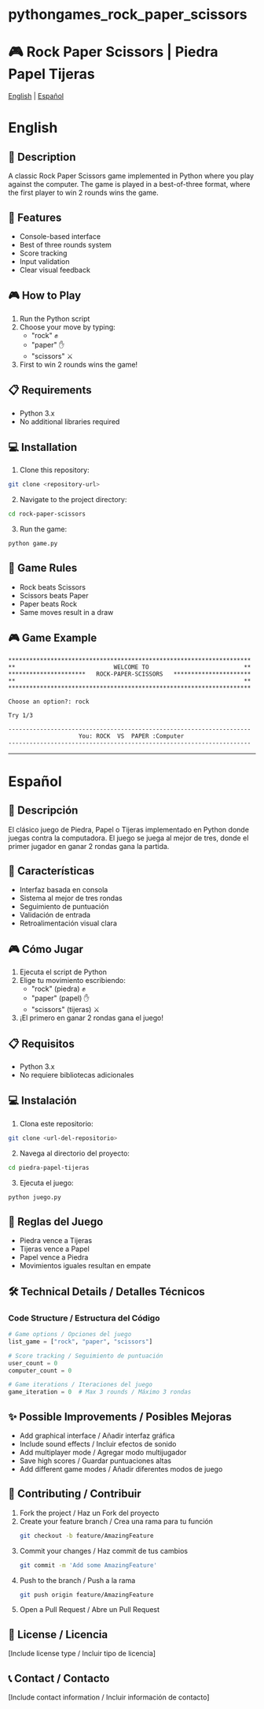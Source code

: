 # pythongames_rock_paper_scissors
# 🎮 Rock Paper Scissors | Piedra Papel Tijeras

[English](#english) | [Español](#español)

# English

## 📝 Description
A classic Rock Paper Scissors game implemented in Python where you play against the computer. The game is played in a best-of-three format, where the first player to win 2 rounds wins the game.

## 🎯 Features
- Console-based interface
- Best of three rounds system
- Score tracking
- Input validation
- Clear visual feedback

## 🎮 How to Play
1. Run the Python script
2. Choose your move by typing:
   - "rock" ✊
   - "paper" ✋
   - "scissors" ⚔️
3. First to win 2 rounds wins the game!

## 📋 Requirements
- Python 3.x
- No additional libraries required

## 💻 Installation
1. Clone this repository:
```bash
git clone <repository-url>
```

2. Navigate to the project directory:
```bash
cd rock-paper-scissors
```

3. Run the game:
```bash
python game.py
```

## 🎲 Game Rules
- Rock beats Scissors
- Scissors beats Paper
- Paper beats Rock
- Same moves result in a draw

## 🎮 Game Example
```
*********************************************************************
**                            WELCOME TO                           ** 
**********************   ROCK-PAPER-SCISSORS   ********************** 
**                                                                 ** 
*********************************************************************

Choose an option?: rock

Try 1/3

---------------------------------------------------------------------
                    You: ROCK  VS  PAPER :Computer              
---------------------------------------------------------------------
```

---

# Español

## 📝 Descripción
El clásico juego de Piedra, Papel o Tijeras implementado en Python donde juegas contra la computadora. El juego se juega al mejor de tres, donde el primer jugador en ganar 2 rondas gana la partida.

## 🎯 Características
- Interfaz basada en consola
- Sistema al mejor de tres rondas
- Seguimiento de puntuación
- Validación de entrada
- Retroalimentación visual clara

## 🎮 Cómo Jugar
1. Ejecuta el script de Python
2. Elige tu movimiento escribiendo:
   - "rock" (piedra) ✊
   - "paper" (papel) ✋
   - "scissors" (tijeras) ⚔️
3. ¡El primero en ganar 2 rondas gana el juego!

## 📋 Requisitos
- Python 3.x
- No requiere bibliotecas adicionales

## 💻 Instalación
1. Clona este repositorio:
```bash
git clone <url-del-repositorio>
```

2. Navega al directorio del proyecto:
```bash
cd piedra-papel-tijeras
```

3. Ejecuta el juego:
```bash
python juego.py
```

## 🎲 Reglas del Juego
- Piedra vence a Tijeras
- Tijeras vence a Papel
- Papel vence a Piedra
- Movimientos iguales resultan en empate

## 🛠️ Technical Details / Detalles Técnicos

### Code Structure / Estructura del Código
```python
# Game options / Opciones del juego
list_game = ["rock", "paper", "scissors"]

# Score tracking / Seguimiento de puntuación
user_count = 0
computer_count = 0

# Game iterations / Iteraciones del juego
game_iteration = 0  # Max 3 rounds / Máximo 3 rondas
```

## ✨ Possible Improvements / Posibles Mejoras
- Add graphical interface / Añadir interfaz gráfica
- Include sound effects / Incluir efectos de sonido
- Add multiplayer mode / Agregar modo multijugador
- Save high scores / Guardar puntuaciones altas
- Add different game modes / Añadir diferentes modos de juego

## 🤝 Contributing / Contribuir
1. Fork the project / Haz un Fork del proyecto
2. Create your feature branch / Crea una rama para tu función
   ```bash
   git checkout -b feature/AmazingFeature
   ```
3. Commit your changes / Haz commit de tus cambios
   ```bash
   git commit -m 'Add some AmazingFeature'
   ```
4. Push to the branch / Push a la rama
   ```bash
   git push origin feature/AmazingFeature
   ```
5. Open a Pull Request / Abre un Pull Request

## 📜 License / Licencia
[Include license type / Incluir tipo de licencia]

## 📞 Contact / Contacto
[Include contact information / Incluir información de contacto]
